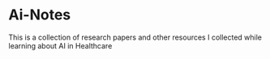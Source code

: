 # Ai-Notes
This is a collection of research papers and other resources I collected while learning about AI in Healthcare
